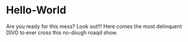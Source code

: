 # Hello-World

Are you ready for this mess? Look out!!!
Here comes the most delinquent DIVO
to ever cross this no-dough roaqd show.
